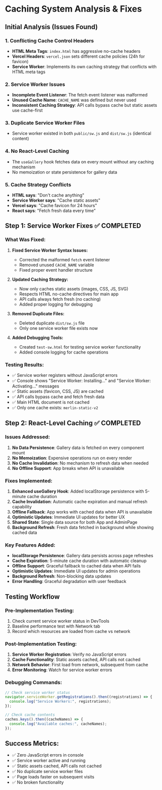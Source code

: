 # Caching System Analysis & Fixes

## Initial Analysis (Issues Found)

### 1. Conflicting Cache Control Headers

- **HTML Meta Tags**: `index.html` has aggressive no-cache headers
- **Vercel Headers**: `vercel.json` sets different cache policies (24h for favicon)
- **Service Worker**: Implements its own caching strategy that conflicts with HTML meta tags

### 2. Service Worker Issues

- **Incomplete Event Listener**: The fetch event listener was malformed
- **Unused Cache Name**: `CACHE_NAME` was defined but never used
- **Inconsistent Caching Strategy**: API calls bypass cache but static assets use cache-first

### 3. Duplicate Service Worker Files

- Service worker existed in both `public/sw.js` and `dist/sw.js` (identical content)

### 4. No React-Level Caching

- The `useGallery` hook fetches data on every mount without any caching mechanism
- No memoization or state persistence for gallery data

### 5. Cache Strategy Conflicts

- **HTML says**: "Don't cache anything"
- **Service Worker says**: "Cache static assets"
- **Vercel says**: "Cache favicon for 24 hours"
- **React says**: "Fetch fresh data every time"

## Step 1: Service Worker Fixes ✅ COMPLETED

### What Was Fixed:

1. **Fixed Service Worker Syntax Issues:**

   - Corrected the malformed `fetch` event listener
   - Removed unused `CACHE_NAME` variable
   - Fixed proper event handler structure

2. **Updated Caching Strategy:**

   - Now only caches static assets (images, CSS, JS, SVG)
   - Respects HTML no-cache directives for main app
   - API calls always fetch fresh (no caching)
   - Added proper logging for debugging

3. **Removed Duplicate Files:**

   - Deleted duplicate `dist/sw.js` file
   - Only one service worker file exists now

4. **Added Debugging Tools:**
   - Created `test-sw.html` for testing service worker functionality
   - Added console logging for cache operations

### Testing Results:

- ✅ Service worker registers without JavaScript errors
- ✅ Console shows "Service Worker: Installing..." and "Service Worker: Activating..." messages
- ✅ Static assets (favicon, CSS, JS) are cached
- ✅ API calls bypass cache and fetch fresh data
- ✅ Main HTML document is not cached
- ✅ Only one cache exists: `merlin-static-v2`

## Step 2: React-Level Caching ✅ COMPLETED

### Issues Addressed:

1. **No Data Persistence**: Gallery data is fetched on every component mount
2. **No Memoization**: Expensive operations run on every render
3. **No Cache Invalidation**: No mechanism to refresh data when needed
4. **No Offline Support**: App breaks when API is unavailable

### Fixes Implemented:

1. **Enhanced useGallery Hook**: Added localStorage persistence with 5-minute cache duration
2. **Cache Invalidation**: Automatic cache expiration and manual refresh capability
3. **Offline Fallback**: App works with cached data when API is unavailable
4. **Optimistic Updates**: Immediate UI updates for better UX
5. **Shared State**: Single data source for both App and AdminPage
6. **Background Refresh**: Fresh data fetched in background while showing cached data

### Key Features Added:

- **localStorage Persistence**: Gallery data persists across page refreshes
- **Cache Expiration**: 5-minute cache duration with automatic cleanup
- **Offline Support**: Graceful fallback to cached data when API fails
- **Optimistic Updates**: Immediate UI updates for admin operations
- **Background Refresh**: Non-blocking data updates
- **Error Handling**: Graceful degradation with user feedback

## Testing Workflow

### Pre-Implementation Testing:

1. Check current service worker status in DevTools
2. Baseline performance test with Network tab
3. Record which resources are loaded from cache vs network

### Post-Implementation Testing:

1. **Service Worker Registration**: Verify no JavaScript errors
2. **Cache Functionality**: Static assets cached, API calls not cached
3. **Network Behavior**: First load from network, subsequent from cache
4. **Error Monitoring**: Watch for service worker errors

### Debugging Commands:

```javascript
// Check service worker status
navigator.serviceWorker.getRegistrations().then((registrations) => {
  console.log("Service Workers:", registrations);
});

// Check cache contents
caches.keys().then((cacheNames) => {
  console.log("Available caches:", cacheNames);
});
```

## Success Metrics:

- ✅ Zero JavaScript errors in console
- ✅ Service worker active and running
- ✅ Static assets cached, API calls not cached
- ✅ No duplicate service worker files
- ✅ Page loads faster on subsequent visits
- ✅ No broken functionality
